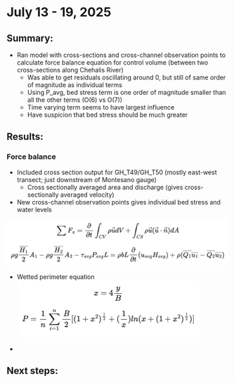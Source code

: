 # July 13 - 19, 2025

## Summary:
* Ran model with cross-sections and cross-channel observation points to calculate force balance equation for control volume (between two cross-sections along Chehalis River)
	* Was able to get residuals oscillating around 0, but still of same order of magnitude as individual terms
	* Using P_avg, bed stress term is one order of magnitude smaller than all the other terms (O(6) vs O(7))
	* Time varying term seems to have largest influence
	* Have suspicion that bed stress should be much greater


## Results:
### Force balance
- Included cross section output for GH_T49/GH_T50 (mostly east-west transect; just downstream of Montesano gauge)
	- Cross sectionally averaged area and discharge (gives cross-sectionally averaged velocity)
- New cross-channel observation points gives individual bed stress and water levels

![force_balance](../Figures/071725meeting/forcebalance_equation.png)

* Wetted perimeter equation
![wetted_perimeter](../Figures/071725meeting/wettedperimeter_equation.png)


* 




## Next steps:


